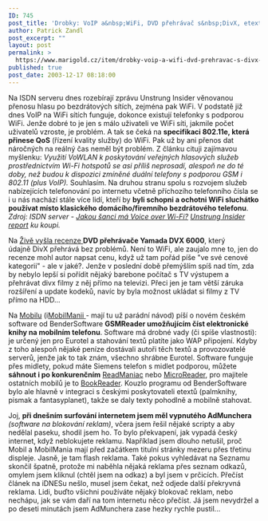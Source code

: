 ```yaml
---
ID: 745
post_title: 'Drobky: VoIP a&nbsp;WiFi, DVD přehrávač s&nbsp;DivX, etexty na mobilu'
author: Patrick Zandl
post_excerpt: ""
layout: post
permalink: >
  https://www.marigold.cz/item/drobky-voip-a-wifi-dvd-prehravac-s-divx-etexty-na-mobilu
published: true
post_date: 2003-12-17 08:18:00
---
```

<P>Na ISDN serveru dnes rozebírají zprávu Unstrung Insider věnovanou přenosu hlasu po bezdrátových sítích, zejména pak WiFi. V podstatě již dnes VoIP na WiFi sítích funguje, dokonce existují telefonky s podporou WiFi. Jenže dobré to je jen s málo uživateli ve WiFi síti, jakmile počet uživatelů vzroste, je problém. A tak se čeká na <STRONG>specifikaci 802.11e, která přinese QoS</STRONG> (řízení kvality služby) do WiFi. Pak už by ani přenos dat náročných na reálný čas neměl být problém. Z článku cituji zajímavou myšlenku: <EM>Využití VoWLAN k poskytování veřejných hlasových služeb prostřednictvím Wi-Fi hotspotů se asi příliš neprosadí, alespoň ne do té doby, než budou k dispozici zmíněné duální telefony s podporou GSM i 802.11 (plus VoIP).</EM> Souhlasím. Na druhou stranu spolu s rozvojem služeb nabízejících telefonování po internetu včetně příchozího telefonního čísla se i u nás nachází stále více lidí, kteří by <STRONG>byli schopni a ochotni WiFi sluchátko používat místo klasického domácího/firemního bezdrátového telefonu</STRONG>. <EM>Zdroj: ISDN server - </EM><A href="http://www.isdn.cz/clanek.php?cid=5418" target=_blank><EM>Jakou šanci má Voice over Wi-Fi?</EM></A><EM>&#160;</EM><A href="http://www.unstrung.com/insider/default.asp?page=excerpt#22" target=_blank><EM>Unstrung Insider report</EM></A><EM> ku koupi.</EM></P>
<P>Na <A href="http://www.zive.cz/h/Domacikino/AR.asp?ARI=114067" target=_blank>Živě vyšla recenze </A><STRONG>DVD přehrávače Yamada DVX 6000</STRONG>, který údajně&#160;DivX přehrává bez problémů. Není to WiFi, ale zaujalo mne to, jen do recenze mohl autor napsat cenu, když už tam pořád píše "ve své cenové kategorii" - ale v jaké?. Jenže v poslední době přemýšlím spíš nad tím, zda by nebylo lepší si pořídit nějaký barebone počítač s TV výstupem a přehrávat divx filmy z něj přímo na televizi. Přeci jen je tam větší záruka rozšíření a update kodeků, navíc by byla možnost ukládat si filmy z TV přímo na HDD...</P>
<P>Na <A href="http://mobil.idnes.cz/mobilni_komunikace/mobilni_telefony/software/gsmreader031217.html" target=_blank>Mobilu</A> (i<A href="http://www.mobilmania.cz/Operatori/Ar.asp?ARI=106118&amp;CAI=2144" target=_blank>MobilManii </A>- mají tu už parádní návod) píší o novém českém software od BenderSoftware <STRONG>GSMReader&#160;umožňujícím číst elektronické knihy na mobilním telefonu</STRONG>. Software má drobné vady (či spíše vlastnosti): je určený jen pro Eurotel a stahování textů platíte jako WAP připojení. Kdyby z toho alespoň nějaké peníze dostávali autoři těch textů a provozovatelé serverů, jenže jak to tak znám, všechno shrábne Eurotel. Software funguje přes midlety, pokud máte Siemens telefon s midlet podporou, můžete <STRONG>sáhnout i po konkurenčním</STRONG> <A href="http://www.deep-shadows.com/hax/ReadManiac.htm" target=_blank>ReadManiac</A>&#160;nebo <A href="http://home.c2i.net/thvoslef/midlets/" target=_blank>MicroReader</A>, pro majitele ostatních mobilů je to <A href="http://tequilacat.narod.ru/dev/br/index-en.html" target=_blank>BookReader</A>. Kouzlo programu od BenderSoftware bylo ale hlavně v integraci s českými poskytovateli etextů (palmknihy, pismak a fantasyplanet), takže se daly texty pohodlně a mobilně stahovat. </P>
<P>Joj, <STRONG>při dnešním surfování internetem jsem měl vypnutého AdMunchera </STRONG><EM>(software na blokování reklam)</EM>, včera jsem řešil nějaké scripty a aby nedělal paseku, shodil jsem ho. To bylo překvapení, jak vypadá český internet, když neblokujete reklamu. Například jsem dlouho netušil, proč Mobil a MobilMania mají před začátkem titulní stránky mezeru přes třetinu displeje. Jasně, je tam flash reklama. Také pokus vyhledávat na Seznamu skončil špatně, protože mi naběhla nějaká reklama přes seznam odkazů, omylem jsem kliknul (chtěl jsem na odkaz) a byl jsem v prčicích. Přečíst článek na iDNESu nešlo, musel jsem čekat, než odjede další překryvná reklama. Lidi, buďto všichni používáte nějaký blokovač reklam, nebo nechápu, jak se vám daří na tom internetu něco přečíst. Já jsem nevydržel a po deseti minutách jsem AdMunchera zase hezky rychle pustil...&#160;</P></EM>